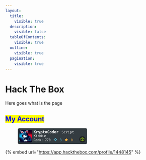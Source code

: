 ```yaml
---
layout:
  title:
    visible: true
  description:
    visible: false
  tableOfContents:
    visible: true
  outline:
    visible: true
  pagination:
    visible: true
---
```


# Hack The Box

Here goes what is the page

## <mark style="color:blue;">My Account</mark>

<figure><img src="../../../.gitbook/assets/image (4).png" alt=""><figcaption></figcaption></figure>

{% embed url="https://app.hackthebox.com/profile/1448145" %}
